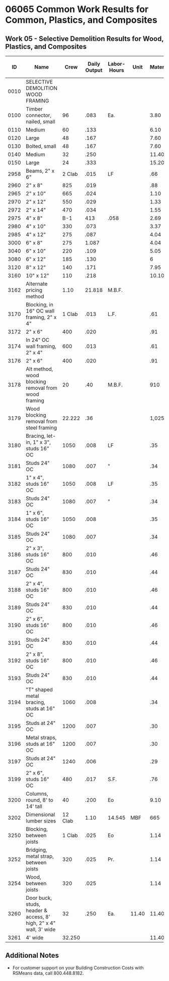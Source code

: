 # 06065 Common Work Results for Common, Plastics, and Composites

## Work 05 - Selective Demolition Results for Wood, Plastics, and Composites

| ID    | Name                                              | Crew | Daily Output | Labor-Hours | Unit | Material | Labor | Equipment | Total | Total Incl O&P |
|-------|---------------------------------------------------|-------|--------------|-------------|-------|----------|--------|-----------|--------|----------------|
| 0010  | SELECTIVE DEMOLITION WOOD FRAMING                 |       |              |             |       |          |        |           |        |                |
| 0100  | Timber connector, nailed, small                   | 96    | .083         | Ea.         |       | 3.80     |        |           | 3.80   | 5.6            |
| 0110  | Medium                                            | 60    | .133         |             |       | 6.10     |        |           | 6.10   | 9.0            |
| 0120  | Large                                             | 48    | .167         |             |       | 7.60     |        |           | 7.60   | 11.8           |
| 0130  | Bolted, small                                    | 48    | .167         |             |       | 7.60     |        |           | 7.60   | 11.3           |
| 0140  | Medium                                            | 32    | .250         |             |       | 11.40    |        |           | 11.40  | 17             |
| 0150  | Large                                             | 24    | .333         |             |       | 15.20    |        |           | 15.20  | 22.5           |
| 2958  | Beams, 2" x 6"                                   | 2 Clab| .015         | LF          |       | .66      |        |           | .66    | S              |
| 2960  | 2" x 8"                                          | 825   | .019         |             |       | .88      |        |           | .88    | 1.3            |
| 2965  | 2" x 10"                                         | 665   | .024         |             |       | 1.10     |        |           | 1.10   | 1.6            |
| 2970  | 2" x 12"                                         | 550   | .029         |             |       | 1.33     |        |           | 1.33   | 1.9            |
| 2972  | 2" x 14"                                         | 470   | .034         |             |       | 1.55     |        |           | 1.55   | 2.3            |
| 2975  | 4" x 8"                                          | B-1   | 413          | .058        |       | 2.69     |        |           | 2.69   | 4              |
| 2980  | 4" x 10"                                         | 330   | .073         |             |       | 3.37     |        |           | 3.37   | 5              |
| 2985  | 4" x 12"                                         | 275   | .087         |             |       | 4.04     |        |           | 4.04   | 6              |
| 3000  | 6" x 8"                                          | 275   | 1.087        |             |       | 4.04     |        |           | 4.04   | 6              |
| 3040  | 6" x 10"                                         | 220   | .109         |             |       | 5.05     |        |           | 5.05   | 7.5            |
| 3080  | 6" x 12"                                         | 185   | .130         |             |       | 6        |        |           | 6      | 8.9            |
| 3120  | 8" x 12"                                         | 140   | .171         |             |       | 7.95     |        |           | 7.95   | 11.8           |
| 3160  | 10" x 12"                                        | 110   | .218         |             |       | 10.10    |        |           | 10.10  | 15.0           |
| 3162  | Alternate pricing method                          | 1.10  | 21.818       | M.B.F.      |       |          |        |           |        | 1,500          |
| 3170  | Blocking, in 16" OC wall framing, 2" x 4"       | 1 Clab| .013         | L.F.        |       | .61      |        |           | .61    | 9              |
| 3172  | 2" x 6"                                          | 400   | .020         |             |       | .91      |        |           | .91    | 1.3            |
| 3174  | In 24" OC wall framing, 2" x 4"                  | 600   | .013         |             |       | .61      |        |           | .61    | 9              |
| 3176  | 2" x 6"                                          | 400   | .020         |             |       | .91      |        |           | .91    | 1.3            |
| 3178  | Alt method, wood blocking removal from wood framing | 20  | .40          | M.B.F.     |       | 910      |        |           | 910    | 1,350          |
| 3179  | Wood blocking removal from steel framing          | 22.222| .36          |             |       | 1,025    |        |           | 1,025  | 1,500          |
| 3180  | Bracing, let-in, 1" x 3", studs 16" OC            | 1050  | .008         | LF          |       | .35      |        |           | .35    | in             |
| 3181  | Studs 24" OC                                    | 1080  | .007         | "           |       | .34      |        |           | .34    | in             |
| 3182  | 1" x 4", studs 16" OC                            | 1050  | .008         | LF          |       | .35      |        |           | .35    | in             |
| 3183  | Studs 24" OC                                    | 1080  | .007         | "           |       | .34      |        |           | .34    | in             |
| 3184  | 1" x 6", studs 16" OC                            | 1050  | .008         |             |       | .35      |        |           | .35    | in             |
| 3185  | Studs 24" OC                                    | 1080  | .007         |             |       | .34      |        |           | .34    | in             |
| 3186  | 2" x 3", studs 16" OC                            | 800   | .010         |             |       | .46      |        |           | .46    | .6             |
| 3187  | Studs 24" OC                                    | 830   | .010         |             |       | .44      |        |           | .44    | .6             |
| 3188  | 2" x 4", studs 16" OC                            | 800   | .010         |             |       | .46      |        |           | .46    | .6             |
| 3189  | Studs 24" OC                                    | 830   | .010         |             |       | .44      |        |           | .44    | .6             |
| 3190  | 2" x 6", studs 16" OC                            | 800   | .010         |             |       | .46      |        |           | .46    | .6             |
| 3191  | Studs 24" OC                                    | 830   | .010         |             |       | .44      |        |           | .44    | .6             |
| 3192  | 2" x 8", studs 16" OC                            | 800   | .010         |             |       | .46      |        |           | .46    | .6             |
| 3193  | Studs 24" OC                                    | 830   | .010         |             |       | .44      |        |           | .44    | .6             |
| 3194  | "T" shaped metal bracing, studs at 16" OC       | 1060  | .008         |             |       | .34      |        |           | .34    | .5             |
| 3195  | Studs at 24" OC                                  | 1200  | .007         |             |       | .30      |        |           | .30    | .4             |
| 3196  | Metal straps, studs at 16" OC                     | 1200  | .007         |             |       | .30      |        |           | .30    | 4              |
| 3197  | Studs at 24" OC                                  | 1240  | .006         |             |       | .29      |        |           | .29    | 4              |
| 3199  | 2" x 6", studs 16" OC                            | 480   | .017         | S.F.        |       | .76      |        |           | .76    | 1.1            |
| 3200  | Columns, round, 8' to 14' tall                  | 40    | .200         | Eo          |       | 9.10     |        |           | 9.10   | 13.6           |
| 3202  | Dimensional lumber sizes                          | 12 Clab| 1.10        | 14.545      | MBF   | 665      |        |           | 665    | 990            |
| 3250  | Blocking, between joists                          | 1 Clab| .025         | Eo          |       | 1.14     |        |           | 1.14   | 1.7            |
| 3252  | Bridging, metal strap, between joists             | 320   | .025         | Pr.         |       | 1.14     |        |           | 1.14   | 1.7            |
| 3254  | Wood, between joists                              | 320   | .025         |             |       | 1.14     |        |           | 1.14   | 1.7            |
| 3260  | Door buck, studs, header & access, 8' high, 2" x 4" wall, 3' wide | 32 | .250 | Ea. | 11.40 | 11.40 | 17 |
| 3261  | 4' wide                                           | 32.250|              |             |       | 11.40    |        |           | 11.40  | 17             |

## Additional Notes
- For customer support on your Building Construction Costs with RSMeans data, call 800.448.8182.